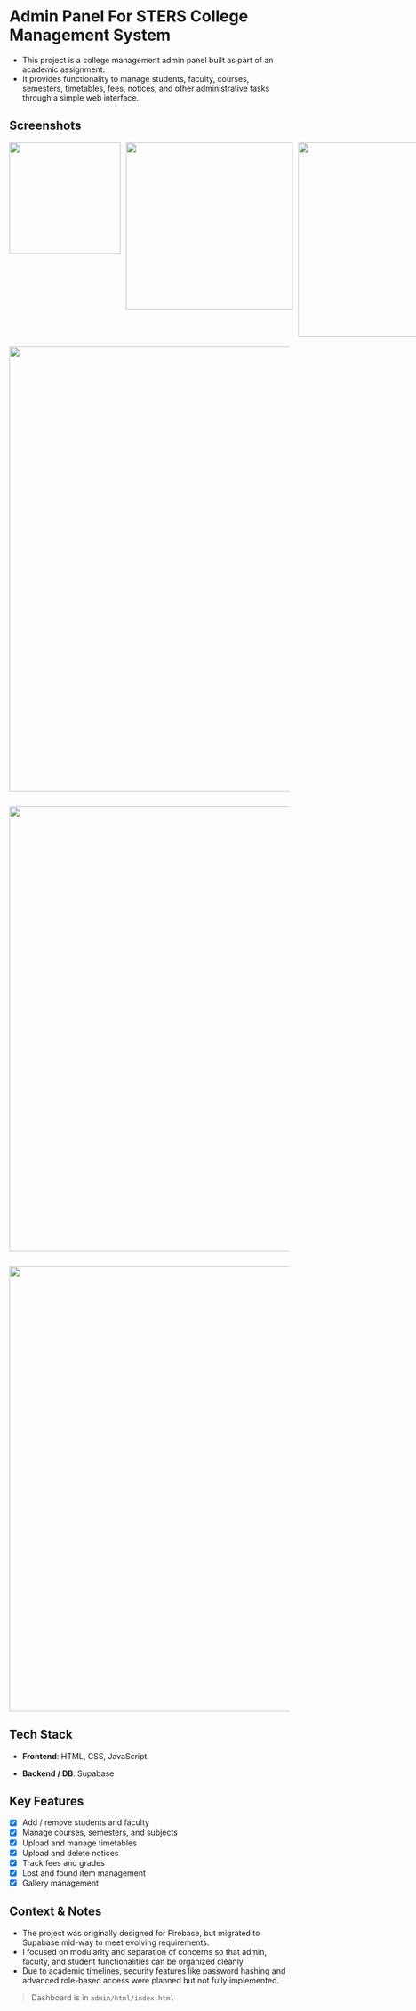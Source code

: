 # Admin Panel For STERS College Management System
- This project is a college management admin panel built as part of an academic assignment.
- It provides functionality to manage students, faculty, courses, semesters, timetables, fees, notices, and other administrative tasks through a simple web interface.

## Screenshots

<div align="center" style="display: flex; gap: 10px;">
  <img src="https://github.com/user-attachments/assets/5a8aa67e-e45b-4dd5-94d9-20d893091b29" style="width: 200px; height: auto;">
  <img src="https://github.com/user-attachments/assets/22517e55-44bc-4fb1-8b57-1182e6b3a867" style="width: 300px; height: auto;">
  <img src="https://github.com/user-attachments/assets/586f81d5-5905-4d27-b839-0feaffe61c26" style="width: 350px; height: auto;">
</div>

<br>

<img src="https://github.com/user-attachments/assets/72269e45-1b99-408d-bb81-55ee6da0dd0d" style="width: 800px; height: auto; display: block; margin-bottom: 10px;">
<br>

<img src="https://github.com/user-attachments/assets/930ed281-37ea-4a9a-ba59-b042da19da77" style="width: 800px; height: auto; display: block; margin-bottom: 10px;">
<br>

<img src="https://github.com/user-attachments/assets/88afcfaa-eb4f-4038-bb37-c09662739993" style="width: 800px; height: auto; display: block;">






## Tech Stack
- **Frontend**: HTML, CSS, JavaScript

- **Backend / DB**: Supabase




## Key Features
- [x] Add / remove students and faculty
- [x] Manage courses, semesters, and subjects
- [x] Upload and manage timetables
- [x] Upload and delete notices
- [x] Track fees and grades
- [x] Lost and found item management
- [x] Gallery management

## Context & Notes
- The project was originally designed for Firebase, but migrated to Supabase mid-way to meet evolving requirements.
- I focused on modularity and separation of concerns so that admin, faculty, and student functionalities can be organized cleanly.
- Due to academic timelines, security features like password hashing and advanced role-based access were planned but not fully implemented.


> Dashboard is in `admin/html/index.html`







